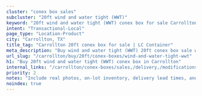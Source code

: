 ```yaml
---
cluster: "conex box sales"
subcluster: "20ft wind and water tight (WWT)"
keyword: "20ft wind and water tight (WWT) conex box for sale Carrollton, TX"
intent: "Transactional-Local"
page_type: "Location-Product"
city: "Carrollton, TX"
title_tag: "Carrollton 20ft conex box for sale | LC Container"
meta_description: "Buy wind and water tight (WWT) 20ft conex box sale with local delivery in Carrollton, TX. LC Container — local Since 2003. Request a fast quote today."
url_slug: "/carrollton/buy/20ft/conex-boxes/wind-and-water-tight-wwt"
h1: "Buy 20ft wind and water tight (WWT) conex box in Carrollton"
internal_links: "/carrollton/conex-boxes/sales,/delivery,/modifications"
priority: 2
notes: "Include real photos, on-lot inventory, delivery lead times, and financing info."
noindex: true
---
```


<!-- TODO: Add unique city/inventory copy, images, and internal links here. -->
